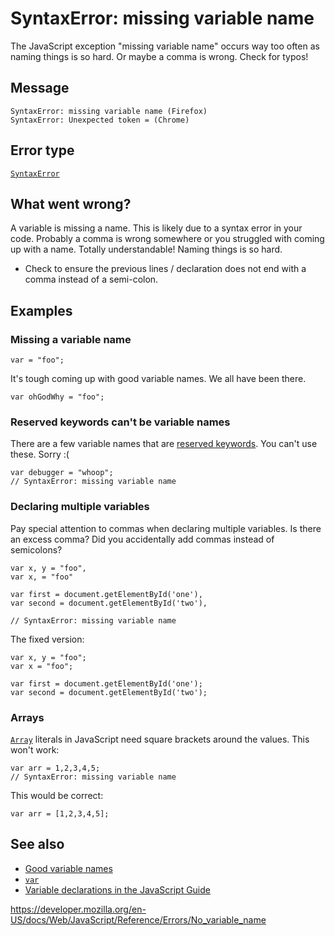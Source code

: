 # SyntaxError: missing variable name

The JavaScript exception "missing variable name" occurs way too often as naming things is so hard. Or maybe a comma is wrong. Check for typos!

## Message

    SyntaxError: missing variable name (Firefox)
    SyntaxError: Unexpected token = (Chrome)

## Error type

[`SyntaxError`](../global_objects/syntaxerror)

## What went wrong?

A variable is missing a name. This is likely due to a syntax error in your code. Probably a comma is wrong somewhere or you struggled with coming up with a name. Totally understandable! Naming things is so hard.

-   Check to ensure the previous lines / declaration does not end with a comma instead of a semi-colon.

## Examples

### Missing a variable name

    var = "foo";

It's tough coming up with good variable names. We all have been there.

    var ohGodWhy = "foo";

### Reserved keywords can't be variable names

There are a few variable names that are [reserved keywords](../lexical_grammar#keywords). You can't use these. Sorry :(

    var debugger = "whoop";
    // SyntaxError: missing variable name

### Declaring multiple variables

Pay special attention to commas when declaring multiple variables. Is there an excess comma? Did you accidentally add commas instead of semicolons?

    var x, y = "foo",
    var x, = "foo"

    var first = document.getElementById('one'),
    var second = document.getElementById('two'),

    // SyntaxError: missing variable name

The fixed version:

    var x, y = "foo";
    var x = "foo";

    var first = document.getElementById('one');
    var second = document.getElementById('two');

### Arrays

[`Array`](../global_objects/array) literals in JavaScript need square brackets around the values. This won't work:

    var arr = 1,2,3,4,5;
    // SyntaxError: missing variable name

This would be correct:

    var arr = [1,2,3,4,5];

## See also

-   [Good variable names](https://wiki.c2.com/?GoodVariableNames)
-   [`var`](../statements/var)
-   [Variable declarations in the JavaScript Guide](https://developer.mozilla.org/en-US/docs/Web/JavaScript/Guide/Grammar_and_types#declarations)

<a href="https://developer.mozilla.org/en-US/docs/Web/JavaScript/Reference/Errors/No_variable_name" class="_attribution-link">https://developer.mozilla.org/en-US/docs/Web/JavaScript/Reference/Errors/No_variable_name</a>
